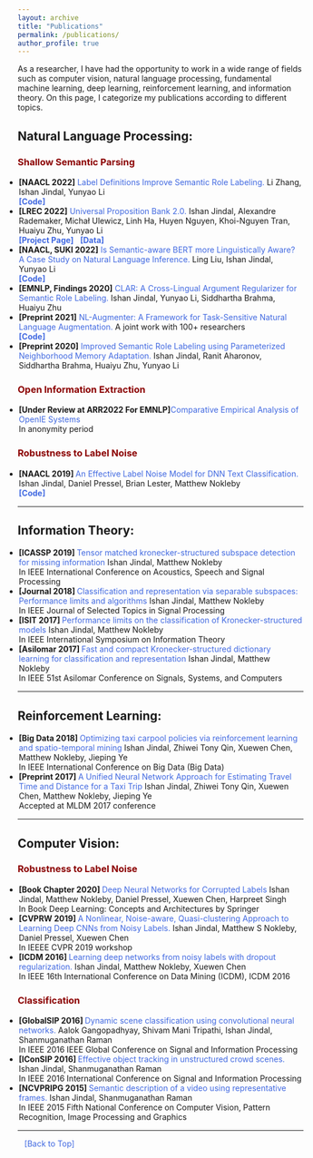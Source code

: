 ```yaml
---
layout: archive
title: "Publications"
permalink: /publications/
author_profile: true
---
```



<html>
<head>
<style>
a:link {
  color: RoyalBlue;
  background-color: transparent;
  text-decoration: none;
}

a:visited {
  color: Purple;
  background-color: transparent;
  text-decoration: none;
}

a:hover {
  color: RoyalBlue;
  background-color: transparent;
  text-decoration: underline;
}

a:active {
  color: DarkRed;
  background-color: transparent;
  text-decoration: underline;
}
</style>  
</head>  
  
<body>
  
As a researcher, I have had the opportunity to work in a wide range of fields such as computer vision, natural language processing, fundamental machine learning, deep learning, reinforcement learning, and information theory. On this page, I categorize my publications according to different topics. 
  

<h2 style="color:SteelBlue;" vspace="-60px;"><a id="nlp">Natural Language Processing:</a></h2>  
  
<h3 style="color:DarkRed;">Shallow Semantic Parsing</h3>  
<!-- <hr style="height:1px;border:none;color:#333;background-color:#333;" />  -->
  
<ul style="margin:1;padding:1">
      
  <li>  <b>[NAACL 2022]</b><a href="https://ijindal.github.io/publications#nlp" target="_blank" LINK="red"> Label Definitions Improve Semantic Role Labeling. </a> Li Zhang, Ishan Jindal, Yunyao Li
  <br>  <a href="https://github.com/System-T/LabelAwareSRL" target="_blank" LINK="red"><b>[Code]</b> </a>
  </li>
  
  <li>  <b>[LREC 2022]</b><a href="http://www.lrec-conf.org/proceedings/lrec2022/pdf/2022.lrec-1.181.pdf" target="_blank" LINK="red"> Universal Proposition Bank 2.0. </a> Ishan Jindal, Alexandre Rademaker, Michał Ulewicz, Linh Ha, Huyen Nguyen, Khoi-Nguyen Tran, Huaiyu Zhu, Yunyao Li
  <br> <a href="https://universalpropositions.github.io/" target="_blank" LINK="red"><b>[Project Page]</b></a> &nbsp; <a href="https://github.com/UniversalPropositions" target="_blank" LINK="red"><b>[Data]</b></a> 
  </li>
  
  <li>  <b>[NAACL, SUKI 2022]</b><a href="https://suki-workshop.github.io/assets/paper/3.pdf" target="_blank" LINK="red"> Is Semantic-aware BERT more Linguistically Aware? A Case Study on Natural Language Inference. </a> Ling Liu, Ishan Jindal, Yunyao Li
  <br>  <a href="https://github.com/System-T/LingBert" target="_blank" LINK="red"><b>[Code]</b> </a>
  </li>
  
  <li>  <b>[EMNLP, Findings 2020]</b><a href="https://aclanthology.org/2020.findings-emnlp.279/" target="_blank" LINK="red"> CLAR: A Cross-Lingual Argument Regularizer for Semantic Role Labeling. </a> Ishan Jindal, Yunyao Li, Siddhartha Brahma, Huaiyu Zhu</li>
  
  <li>  <b>[Preprint 2021]</b><a href="https://arxiv.org/abs/2112.02721" target="_blank" LINK="red"> NL-Augmenter: A Framework for Task-Sensitive Natural Language Augmentation. </a> A joint work with 100+ researchers
  <br> <a href="https://github.com/GEM-benchmark/NL-Augmenter" target="_blank" LINK="red"><b>[Code]</b></a></li>
  
  
      
  <li>  <b>[Preprint 2020]</b><a href="https://arxiv.org/abs/2011.14459" target="_blank" LINK="red"> Improved Semantic Role Labeling using Parameterized Neighborhood Memory Adaptation. </a> Ishan Jindal, Ranit Aharonov, Siddhartha Brahma, Huaiyu Zhu, Yunyao Li</li>
  
</ul>  
  
<h3 style="color:DarkRed;">Open Information Extraction</h3>  
<!-- <hr style="height:1px;border:none;color:#333;background-color:#333;" />  -->
  
<!-- <ul style="margin:1;padding:1">
  <li>  <b>[Under Review at ARR2022 For EMNLP]</b><a href="https://ijindal.github.io/publications#nlp" target="_blank" LINK="red"> When to Use What: An In-Depth Comparative Empirical Analysis of OpenIE Systems for Downstream Applications </a>
  <br> Kevin Song Pei, Ishan Jindal, Kevin Chang, Yunyao Li, ChengXiang Zhai</li>
</ul>        -->

<ul style="margin:1;padding:1">
  <li>  <b>[Under Review at ARR2022 For EMNLP]</b><a href="https://ijindal.github.io/publications#nlp" target="_blank" LINK="red">Comparative Empirical Analysis of OpenIE Systems</a>
  <br> In anonymity period</li>
</ul> 
  
  <h3 style="color:DarkRed;">Robustness to Label Noise</h3>  
<!-- <hr style="height:1px;border:none;color:#333;background-color:#333;" />  -->
  
<ul style="margin:1;padding:1">
  
  <li>  <b>[NAACL 2019] </b> <a href="https://aclanthology.org/N19-1328/" target="_blank" LINK="red">An Effective Label Noise Model for DNN Text Classification. </a> Ishan Jindal, Daniel Pressel, Brian Lester, Matthew Nokleby
  <br>  <a href="https://github.com/ijindal/baseline/blob/feat/noisylabel/python/addons/noisyconv_pyt.py" target="_blank" LINK="red"><b>[Code]</b> </a>
  </li>
  
</ul>   
<hr style="color:black;"> 
  
<h2 style="color:SteelBlue;" vspace="0px;"><a id="it">Information Theory:</a></h2> 
<!-- <hr style="height:1px;border:none;color:#333;background-color:#333;" />  -->
  
<ul style="margin:1;padding:1">
  
  <li>  <b>[ICASSP 2019] </b> <a href="https://ieeexplore.ieee.org/abstract/document/8683804" target="_blank" LINK="red">Tensor matched kronecker-structured subspace detection for missing information </a> Ishan Jindal, Matthew Nokleby
  <br> In IEEE International Conference on Acoustics, Speech and Signal Processing</li>  
  
  <li>  <b>[Journal 2018] </b> <a href="https://ieeexplore.ieee.org/abstract/document/8361501" target="_blank" LINK="red">Classification and representation via separable subspaces: Performance limits and algorithms </a> Ishan Jindal, Matthew Nokleby
  <br> In IEEE Journal of Selected Topics in Signal Processing</li>  
  
  <li>  <b>[ISIT 2017] </b>  <a href="https://ieeexplore.ieee.org/abstract/document/8006879" target="_blank" LINK="red">Performance limits on the classification of Kronecker-structured models</a> Ishan Jindal, Matthew Nokleby
  <br> In IEEE International Symposium on Information Theory </li>  
  
  <li>  <b>[Asilomar 2017] </b> <a href="https://ieeexplore.ieee.org/abstract/document/8335166" target="_blank" LINK="red"> Fast and compact Kronecker-structured dictionary learning for classification and representation</a> Ishan Jindal, Matthew Nokleby
  <br> In IEEE 51st Asilomar Conference on Signals, Systems, and Computers</li>  
  
</ul> 
<hr style="color:black;">

<h2 style="color:SteelBlue;" vspace="0px;"><a id="rl">Reinforcement Learning:</a></h2>
<!-- <hr style="height:1px;border:none;color:#333;background-color:#333;" />  -->

<ul style="margin:1;padding:1">
  
  <li>  <b>[Big Data 2018] </b> <a href="https://ieeexplore.ieee.org/abstract/document/8622481" target="_blank" LINK="red">Optimizing taxi carpool policies via reinforcement learning and spatio-temporal mining</a> Ishan Jindal, Zhiwei Tony Qin, Xuewen Chen, Matthew Nokleby, Jieping Ye
  <br> In IEEE International Conference on Big Data (Big Data)</li>  
  
  <li>  <b>[Preprint 2017] </b>  <a href="https://arxiv.org/abs/1710.04350" target="_blank" LINK="red">A Unified Neural Network Approach for Estimating Travel Time and Distance for a Taxi Trip</a> Ishan Jindal, Zhiwei Tony Qin, Xuewen Chen, Matthew Nokleby, Jieping Ye 
  <br> Accepted at MLDM 2017 conference</li>
</ul>  
  
<hr style="color:black;"> 
   
<h2 style="color:SteelBlue;" vspace="0px;"><a id="cv">Computer Vision:</a></h2> 
  
<h3 style="color:DarkRed;">Robustness to Label Noise</h3>  
<!-- <hr style="height:1px;border:none;color:#333;background-color:#333;" />  -->
  
<ul style="margin:1;padding:1">
  
  <li>  <b>[Book Chapter 2020] </b> <a href="https://link.springer.com/chapter/10.1007/978-3-030-31756-0_7" target="_blank" LINK="red">Deep Neural Networks for Corrupted Labels </a> Ishan Jindal, Matthew Nokleby, Daniel Pressel, Xuewen Chen, Harpreet Singh
  <br> In Book Deep Learning: Concepts and Architectures by Springer</li>  
  
  <li>  <b>[CVPRW 2019] </b>  <a href="https://openaccess.thecvf.com/content_CVPRW_2019/papers/Deep%20Vision%20Workshop/Jindal_A_Nonlinear_Noise-aware_Quasi-clustering_Approach_to_Learning_Deep_CNNs_from_CVPRW_2019_paper.pdf" target="_blank" LINK="red">A Nonlinear, Noise-aware, Quasi-clustering Approach to Learning Deep CNNs from Noisy Labels.</a> Ishan Jindal, Matthew S Nokleby, Daniel Pressel, Xuewen Chen
  <br> In IEEEE CVPR 2019 workshop </li>  
  
  <li>  <b>[ICDM 2016] </b> <a href="https://ieeexplore.ieee.org/abstract/document/7837934" target="_blank" LINK="red"> Learning deep networks from noisy labels with dropout regularization.</a> Ishan Jindal, Matthew Nokleby, Xuewen Chen
  <br> In IEEE 16th International Conference on Data Mining (ICDM), ICDM 2016</li>  
  
</ul>    
  
  
<h3 style="color:DarkRed;">Classification</h3>  
<!-- <hr style="height:1px;border:none;color:#333;background-color:#333;" />  -->

<ul style="margin:1;padding:1">
  
  <li>  <b>[GlobalSIP 2016] </b> <a href="https://ieeexplore.ieee.org/abstract/document/7906042" target="_blank" LINK="red"> Dynamic scene classification using convolutional neural networks.</a> Aalok Gangopadhyay, Shivam Mani Tripathi, Ishan Jindal, Shanmuganathan Raman
  <br> In IEEE 2016 IEEE Global Conference on Signal and Information Processing </li> 
       
  <li>  <b>[IConSIP 2016] </b> <a href="https://ieeexplore.ieee.org/abstract/document/7857446" target="_blank" LINK="red"> Effective object tracking in unstructured crowd scenes.</a> Ishan Jindal, Shanmuganathan Raman
  <br> In IEEE 2016 International Conference on Signal and Information Processing</li> 
     
  <li>  <b>[NCVPRIPG 2015] </b> <a href="https://ieeexplore.ieee.org/abstract/document/7490054" target="_blank" LINK="red"> Semantic description of a video using representative frames.</a> Ishan Jindal, Shanmuganathan Raman
  <br> In IEEE 2015 Fifth National Conference on Computer Vision, Pattern Recognition, Image Processing and Graphics</li> 
     
</ul> 
 
  
<hr style="color:black;">

&nbsp;&nbsp;
<a href="https://ijindal.github.io/publications">[Back to Top]</a> &nbsp;

</body>
</html>
